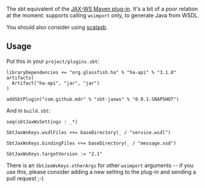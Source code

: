 The sbt equivalent of the [JAX-WS Maven plug-in][1]. It's a bit of a poor relation at the moment: supports calling `wsimport` only, to generate Java from WSDL. 

You should also consider using [scalaxb][2].

Usage
-----

Put this in your `project/plugins.sbt`:

    libraryDependencies += "org.glassfish.ha" % "ha-api" % "3.1.8" artifacts(
      Artifact("ha-api", "jar", "jar")
    )

    addSbtPlugin("com.github.mdr" % "sbt-jaxws" % "0.0.1-SNAPSHOT")

And in `build.sbt`:

    seq(sbtJaxWsSettings : _*)

    SbtJaxWsKeys.wsdlFiles <+= baseDirectory(_ / "service.wsdl")

    SbtJaxWsKeys.bindingFiles <+= baseDirectory(_ / "message.xsd")

    SbtJaxWsKeys.targetVersion := "2.1"

There is an `SbtJaxWsKeys.otherArgs` for other `wsimport` arguments -- if you use this, 
please consider adding a new setting to the plug-in and sending a pull request ;-)

  [1]: http://jax-ws-commons.java.net/jaxws-maven-plugin/
  [2]: http://scalaxb.org/sbt-scalaxb
